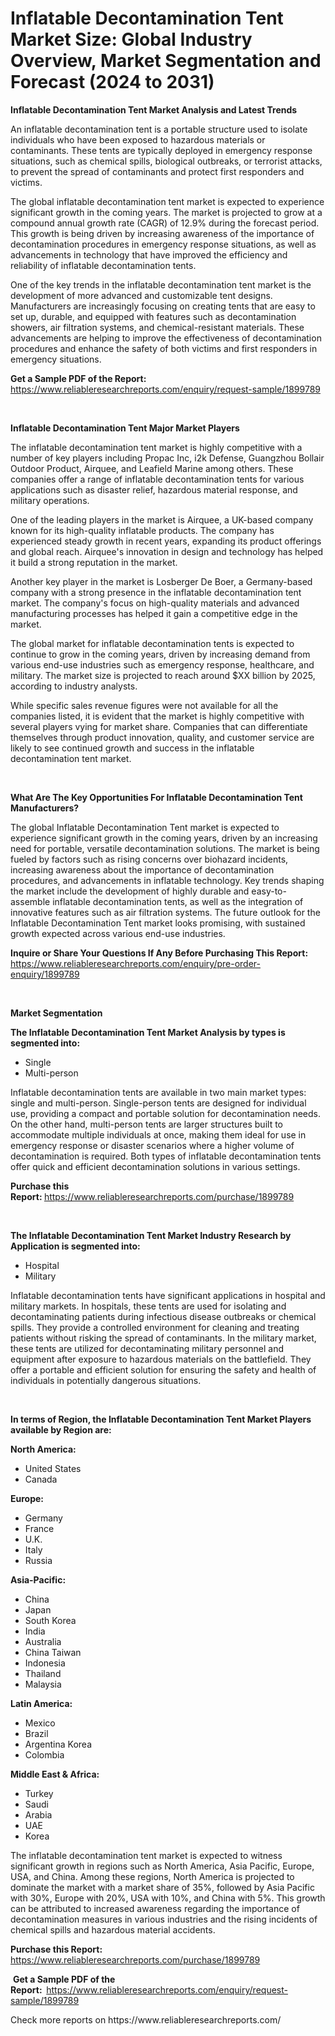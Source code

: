 <p><h1>Inflatable Decontamination Tent Market Size: Global Industry Overview, Market Segmentation and Forecast (2024 to 2031)</h1></p><p><strong>Inflatable Decontamination Tent Market Analysis and Latest Trends</strong></p>
<p><p>An inflatable decontamination tent is a portable structure used to isolate individuals who have been exposed to hazardous materials or contaminants. These tents are typically deployed in emergency response situations, such as chemical spills, biological outbreaks, or terrorist attacks, to prevent the spread of contaminants and protect first responders and victims.</p><p>The global inflatable decontamination tent market is expected to experience significant growth in the coming years. The market is projected to grow at a compound annual growth rate (CAGR) of 12.9% during the forecast period. This growth is being driven by increasing awareness of the importance of decontamination procedures in emergency response situations, as well as advancements in technology that have improved the efficiency and reliability of inflatable decontamination tents.</p><p>One of the key trends in the inflatable decontamination tent market is the development of more advanced and customizable tent designs. Manufacturers are increasingly focusing on creating tents that are easy to set up, durable, and equipped with features such as decontamination showers, air filtration systems, and chemical-resistant materials. These advancements are helping to improve the effectiveness of decontamination procedures and enhance the safety of both victims and first responders in emergency situations.</p></p>
<p><strong>Get a Sample PDF of the Report:&nbsp;</strong> <a href="https://www.reliableresearchreports.com/enquiry/request-sample/1899789">https://www.reliableresearchreports.com/enquiry/request-sample/1899789</a></p>
<p>&nbsp;</p>
<p><strong>Inflatable Decontamination Tent Major Market Players</strong></p>
<p><p>The inflatable decontamination tent market is highly competitive with a number of key players including Propac Inc, i2k Defense, Guangzhou Bollair Outdoor Product, Airquee, and Leafield Marine among others. These companies offer a range of inflatable decontamination tents for various applications such as disaster relief, hazardous material response, and military operations.</p><p>One of the leading players in the market is Airquee, a UK-based company known for its high-quality inflatable products. The company has experienced steady growth in recent years, expanding its product offerings and global reach. Airquee's innovation in design and technology has helped it build a strong reputation in the market.</p><p>Another key player in the market is Losberger De Boer, a Germany-based company with a strong presence in the inflatable decontamination tent market. The company's focus on high-quality materials and advanced manufacturing processes has helped it gain a competitive edge in the market.</p><p>The global market for inflatable decontamination tents is expected to continue to grow in the coming years, driven by increasing demand from various end-use industries such as emergency response, healthcare, and military. The market size is projected to reach around $XX billion by 2025, according to industry analysts.</p><p>While specific sales revenue figures were not available for all the companies listed, it is evident that the market is highly competitive with several players vying for market share. Companies that can differentiate themselves through product innovation, quality, and customer service are likely to see continued growth and success in the inflatable decontamination tent market.</p></p>
<p>&nbsp;</p>
<p><strong>What Are The Key Opportunities For Inflatable Decontamination Tent Manufacturers?</strong></p>
<p><p>The global Inflatable Decontamination Tent market is expected to experience significant growth in the coming years, driven by an increasing need for portable, versatile decontamination solutions. The market is being fueled by factors such as rising concerns over biohazard incidents, increasing awareness about the importance of decontamination procedures, and advancements in inflatable technology. Key trends shaping the market include the development of highly durable and easy-to-assemble inflatable decontamination tents, as well as the integration of innovative features such as air filtration systems. The future outlook for the Inflatable Decontamination Tent market looks promising, with sustained growth expected across various end-use industries.</p></p>
<p><strong>Inquire or Share Your Questions If Any Before Purchasing This Report:</strong> <a href="https://www.reliableresearchreports.com/enquiry/pre-order-enquiry/1899789">https://www.reliableresearchreports.com/enquiry/pre-order-enquiry/1899789</a></p>
<p>&nbsp;</p>
<p><strong>Market Segmentation</strong></p>
<p><strong>The Inflatable Decontamination Tent Market Analysis by types is segmented into:</strong></p>
<p><ul><li>Single</li><li>Multi-person</li></ul></p>
<p><p>Inflatable decontamination tents are available in two main market types: single and multi-person. Single-person tents are designed for individual use, providing a compact and portable solution for decontamination needs. On the other hand, multi-person tents are larger structures built to accommodate multiple individuals at once, making them ideal for use in emergency response or disaster scenarios where a higher volume of decontamination is required. Both types of inflatable decontamination tents offer quick and efficient decontamination solutions in various settings.</p></p>
<p><strong>Purchase this Report:&nbsp;</strong><a href="https://www.reliableresearchreports.com/purchase/1899789">https://www.reliableresearchreports.com/purchase/1899789</a></p>
<p>&nbsp;</p>
<p><strong>The Inflatable Decontamination Tent Market Industry Research by Application is segmented into:</strong></p>
<p><ul><li>Hospital</li><li>Military</li></ul></p>
<p><p>Inflatable decontamination tents have significant applications in hospital and military markets. In hospitals, these tents are used for isolating and decontaminating patients during infectious disease outbreaks or chemical spills. They provide a controlled environment for cleaning and treating patients without risking the spread of contaminants. In the military market, these tents are utilized for decontaminating military personnel and equipment after exposure to hazardous materials on the battlefield. They offer a portable and efficient solution for ensuring the safety and health of individuals in potentially dangerous situations.</p></p>
<p>&nbsp;</p>
<p><strong>In terms of Region, the Inflatable Decontamination Tent Market Players available by Region are:</strong></p>
<p>
    <p> <strong> North America: </strong>
        <ul>
            <li>United States</li>
            <li>Canada</li>
        </ul>
        </p> 
    <p> <strong> Europe: </strong>
        <ul>
            <li>Germany</li>
            <li>France</li>
            <li>U.K.</li>
            <li>Italy</li>
            <li>Russia</li>
        </ul>
        </p> 
    <p> <strong> Asia-Pacific: </strong>
        <ul>
            <li>China</li>
            <li>Japan</li>
            <li>South Korea</li>
            <li>India</li>
            <li>Australia</li>
            <li>China Taiwan</li>
            <li>Indonesia</li>
            <li>Thailand</li>
            <li>Malaysia</li>
        </ul>
        </p> 
    <p> <strong> Latin America: </strong>
        <ul>
            <li>Mexico</li>
            <li>Brazil</li>
            <li>Argentina Korea</li>
            <li>Colombia</li>
        </ul>
        </p> 
    <p> <strong> Middle East & Africa: </strong>
        <ul>
            <li>Turkey</li>
            <li>Saudi</li>
            <li>Arabia</li>
            <li>UAE</li>
            <li>Korea</li>
        </ul>
    </p>
    </p>
<p><p>The inflatable decontamination tent market is expected to witness significant growth in regions such as North America, Asia Pacific, Europe, USA, and China. Among these regions, North America is projected to dominate the market with a market share of 35%, followed by Asia Pacific with 30%, Europe with 20%, USA with 10%, and China with 5%. This growth can be attributed to increased awareness regarding the importance of decontamination measures in various industries and the rising incidents of chemical spills and hazardous material accidents.</p></p>
<p><strong>Purchase this Report: </strong><a href="https://www.reliableresearchreports.com/purchase/1899789">https://www.reliableresearchreports.com/purchase/1899789</a></p>
<p>&nbsp;<strong>Get a Sample PDF of the Report:&nbsp;&nbsp;</strong><a href="https://www.reliableresearchreports.com/enquiry/request-sample/1899789">https://www.reliableresearchreports.com/enquiry/request-sample/1899789</a></p>
<p><strong></strong></p>
<p>Check more reports on https://www.reliableresearchreports.com/</p>